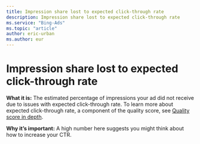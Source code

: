 ```yaml
---
title: Impression share lost to expected click-through rate
description: Impression share lost to expected click-through rate
ms.service: "Bing-Ads"
ms.topic: "article"
author: eric-urban
ms.author: eur
---
```


# Impression share lost to expected click-through rate

**What it is:**     The estimated percentage of impressions your ad did not receive due to issues with expected click-through rate. To learn more about expected click-through rate, a component of the quality score, see [Quality score in depth](../hlp_BA_CONC_AboutQualityScore.md).

**Why it’s important:**     A high number here suggests you might think about how to increase your CTR.


